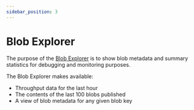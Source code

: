 ```yaml
---
sidebar_position: 3
---
```


# Blob Explorer

The purpose of the [Blob Explorer](https://blobs-goerli.eigenda.xyz/) is to show
blob metadata and summary statistics for debugging and monitoring purposes.

<!-- TODO: Check whether we can see actual blobs on the blob explorer now -->

The Blob Explorer makes available:

* Throughput data for the last hour
* The contents of the last 100 blobs published
* A view of blob metadata for any given blob key
